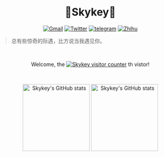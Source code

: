 <h1 align="center">🙌Skykey🙌</h1>

<p align="center">
  <a href="mailto:zcxzxlc@gmail.com" target="_blank"><img src="https://img.shields.io/badge/Gmail-c14438.svg?&style=flat-square&logo=gmail&logoColor=white" alt="Gmail"></a>
  <a href="https://twitter.com/skykeyjoker" target="_blank"><img src="https://img.shields.io/badge/Twitter-1ca0f1.svg?&style=flat-square&logo=twitter&logoColor=white" alt="Twitter"></a>
  <a href="https://t.me/Skykeyjoker" target="_blank"><img src="https://img.shields.io/badge/Telegram-262968.svg?&style=flat-square&logo=telegram&logoColor=white" alt="telegram"></a>
  <a href="https://www.zhihu.com/people/skykeyjoker" target="_blank"><img src="https://img.shields.io/badge/知乎-0079FF.svg?style=flat-square&logo=zhihu&logoColor=white" alt="Zhihu"></a>
</p>

<p align="center">
<blockquote>总有些惊奇的际遇，比方说当我遇见你。</blockquote>
</p>
</br>

<p align="center">
Welcome, the
<a href="https://github.com/skykeyjoker" target="_blank"><img src="https://count.getloli.com/get/@Skykey?theme=asoul" alt="Skykey visitor counter"></a>
th vistor!
</p>

</br>

<p align="center">
<a href="https://github.com/skykeyjoker" target="_blank"><img src="https://github-readme-stats.vercel.app/api?username=skykeyjoker&show_icons=true&bg_color=15,2CD8D5,C5C1FF&title_color=fff&text_color=fff&icon_color=fff&hide_border=true" alt="Skykey's GitHub stats" height="180px"></a>
<a href="https://github.com/skykeyjoker" target="_blank"><img src="https://github-readme-stats.vercel.app/api/top-langs/?username=skykeyjoker&hide=javascript,html,css&layout=compact&bg_color=15,C5C1FF,FFBAC3&title_color=fff&text_color=fff&icon_color=fff&hide_border=true" alt="Skykey's GitHub stats" height="180px"></a>
</p>
